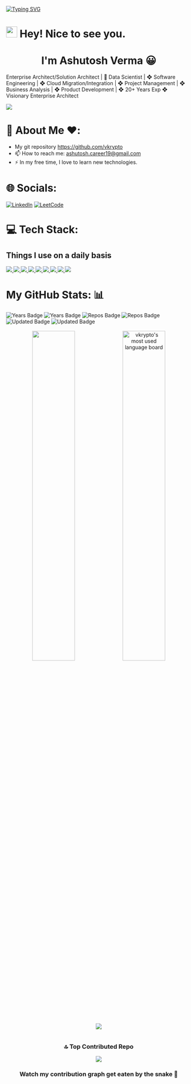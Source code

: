 [![Typing SVG](https://readme-typing-svg.herokuapp.com?size=24&width=600&lines=Welcome+To+My+GitHub+Profile!+😀)](https://git.io/typing-svg)

<h1><img src="https://emojis.slackmojis.com/emojis/images/1531849430/4246/blob-sunglasses.gif?1531849430" width="30"/> Hey! Nice to see you.</h1>
<h1 align="center">I'm Ashutosh Verma 😀</h1>


Enterprise Architect/Solution Architect | 🔮 Data Scientist | ❖ Software Engineering | ❖ Cloud Migration/Integration | ❖ Project Management | ❖ Business Analysis | ❖ Product Development | ❖ 20+ Years Exp ❖ Visionary Enterprise Architect



![](https://komarev.com/ghpvc/?username=vkrypto&label=PROFILE+VIEWS)

# 👋 About Me ❤️:


- My git repository https://github.com/vkrypto
- 📫 How to reach me: <a href="mailto:ashutosh.career19@gmail.com">ashutosh.career19@gmail.com</a>
- ⚡ In my free time, I love to learn new technologies.

# 🌐 Socials:


[![LinkedIn](https://img.shields.io/badge/LinkedIn-%230077B5.svg?logo=linkedin&logoColor=white)](https://www.linkedin.com/in/ashutosh-verma-b90083106) [![LeetCode](https://img.shields.io/badge/Leetcode-%23FF4500.svg?logo=LeetCode&logoColor=white)](https://leetcode.com/u/user2399RI/) 



# 💻 Tech Stack:
## Things I use on a daily basis
<!-- include(md=subdirectory/README.md) -->
<p align="left">
   <a href="https://github.com/vkrypto/readme-components">
   <img  src="https://readme-components.vercel.app/api?component=logo&fill=black&logo=react&animation=spin&svgfill=15d8fe">  
   </a>
   <a href="https://github.com/vkrypto/readme-components">
   <img  src="https://readme-components.vercel.app/api?component=logo&fill=black&logo=typescript&svgfill=2d79c7">
   </a>
   <a href="https://github.com/vkrypto/readme-components">
   <img  src="https://readme-components.vercel.app/api?component=logo&fill=black&logo=webpack&svgfill=8ed5fa">
   </a>
   <a href="https://github.com/vkrypto/readme-components">
   <img  src="https://readme-components.vercel.app/api?component=logo&fill=black&logo=node.js&svgfill=659b60">
   </a>
   <a href="https://github.com/vkrypto/readme-components">
   <img  src="https://readme-components.vercel.app/api?component=logo&fill=black&logo=ember.js&svgfill=df5c43">  
   </a>
   <a href="https://github.com/vkrypto/readme-components">
   <img  src="https://readme-components.vercel.app/api?component=logo&fill=black&logo=sass&svgfill=cd6799">
   </a>
   <!-- <a href="https://github.com/vkrypto/readme-components">
      <img  src="https://readme-components.vercel.app/api?component=logo&fill=black&logo=html5&svgfill=f06629">
      </a> -->
   <a href="https://github.com/vkrypto/readme-components">
   <img  src="https://readme-components.vercel.app/api?component=logo&fill=black&logo=javascript&svgfill=f6df1c">
   </a>
   <a href="https://github.com/vkrypto/readme-components">
   <img  src="https://readme-components.vercel.app/api?component=logo&fill=black&logo=CSS3&svgfill=028dd1">
   </a>
   <a href="https://github.com/vkrypto/readme-components">
   <img  src="https://readme-components.vercel.app/api?component=logo&fill=black&logo=github">
   </a>
</p>

# My GitHub Stats: 📊

<div>
  <img src="https://badges.pufler.dev/commits/yearly/vkrypto" alt="Years Badge"  /> 
  <img src="https://badges.pufler.dev/years/vkrypto" alt="Years Badge"  /> 
  <img src="https://badges.pufler.dev/repos/vkrypto" alt="Repos Badge"  /> 
  <img src="https://badges.pufler.dev/created/vkrypto/betterdev" alt="Repos Badge"  /> 
  <img src="https://badges.pufler.dev/updated/vkrypto/betterdev" alt="Updated Badge"  /> 
  <img src="https://badges.pufler.dev/gists/vkrypto" alt="Updated Badge"  /> 


   <!--Ref Link(badge):https://pufler.dev/git-badges/-->
</div>
<br>
<!-- <div style = "margin: 0 10px">

 ![](https://github-readme-stats.vercel.app/api?username=vkrypto&theme=radical&hide_border=false&include_all_commits=true&count_private=true)
</div> -->

<div align="center">
 
<img width="48%" src="https://github-readme-stats.vercel.app/api?username=vkrypto&show_icons=true&theme=algolia&include_all_commits=true&count_private=true"/>

<img width="48%" alt="vkrypto's most used language board" src="https://github-readme-streak-stats.herokuapp.com/?user=vkrypto&theme=react&border=61dafb&hide_border=true" />
<div>
  
<!--
![](https://github-readme-streak-stats.herokuapp.com/?user=vkrypto&theme=radical&hide_border=false)  
[![GitHub Streak](http://github-readme-streak-stats.herokuapp.com?user=vkrypto)](https://git.io/streak-stats)
-->
<div align = "center" style = "width: 100%; display: flex; justify-content: center; align-items: center; flex-direction: column">
<!-- <div style = "display: flex; flex-direction: row;">


<div align = "center" style = "margin: 0 10px">

![](https://github-readme-streak-stats.herokuapp.com/?user=vkrypto&theme=radical&hide_border=false)
</div>
</div>  -->

<div style = "margin: 0 10px">

![](https://github-readme-stats.vercel.app/api/top-langs/?username=vkrypto&theme=react&hide_border=false&include_all_commits=true&count_private=true&layout=compact)
</div>
</div>

### 🔝 Top Contributed Repo
<div align = "center">

![](https://github-contributor-stats.vercel.app/api?username=vkrypto&limit=5&theme=dark&combine_all_yearly_contributions=true)

</div>


### Watch my contribution graph get eaten by the snake 🐍


<!--
**vkrypto/vkrypto** is a ✨ _special_ ✨ repository because its `README.md` (this file) appears on your GitHub profile.

Here are some ideas to get you started:

- 🔭 I’m currently working on ...
- 🌱 I’m currently learning MLOPS...
- 👯 I’m looking to collaborate on ...
- 🤔 I’m looking for help with ...
- 💬 Ask me about ...
- 📫 How to reach me: ...
- 😄 Pronouns: ...
- ⚡ Fun fact: ...
-->


<!-- updated by 2024-05-10 09:37:16-->
